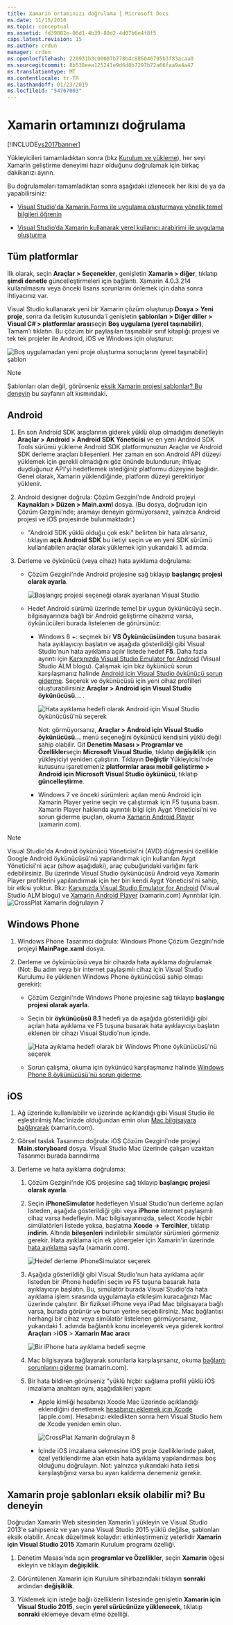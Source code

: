 ```yaml
---
title: Xamarin ortamınızı doğrulama | Microsoft Docs
ms.date: 11/15/2016
ms.topic: conceptual
ms.assetid: fd39882e-06d1-4b39-80d2-4d07b6e4f8f5
caps.latest.revision: 15
ms.author: crdun
manager: crdun
ms.openlocfilehash: 220931b3c00087b778b4c886046795b3f83acaa0
ms.sourcegitcommit: 8b538eea125241e9d6d8b7297b72a66faa9a4a47
ms.translationtype: MT
ms.contentlocale: tr-TR
ms.lasthandoff: 01/23/2019
ms.locfileid: "54767003"
---
```

# <a name="verify-your-xamarin-environment"></a>Xamarin ortamınızı doğrulama
[!INCLUDE[vs2017banner](../includes/vs2017banner.md)]

  
Yükleyicileri tamamladıktan sonra (bkz [Kurulum ve yükleme](../cross-platform/setup-and-install.md)), her şeyi Xamarin geliştirme deneyimi hazır olduğunu doğrulamak için birkaç dakikanızı ayırın.  
  
 Bu doğrulamaları tamamladıktan sonra aşağıdaki izlenecek her ikisi de ya da yapabilirsiniz:  
  
-   [Visual Studio'da Xamarin.Forms ile uygulama oluşturmaya yönelik temel bilgileri öğrenin](../cross-platform/learn-app-building-basics-with-xamarin-forms-in-visual-studio.md)  
  
-   [Visual Studio’da Xamarin kullanarak yerel kullanıcı arabirimi ile uygulama oluşturma](../cross-platform/build-apps-with-native-ui-using-xamarin-in-visual-studio.md)  
  
## <a name="all-platforms"></a>Tüm platformlar  
 İlk olarak, seçin **Araçlar > Seçenekler**, genişletin **Xamarin > diğer**, tıklatıp **şimdi denetle** güncelleştirmeleri için bağlantı. Xamarin 4.0.3.214 kullanılmasını veya önceki lisans sorunlarını önlemek için daha sonra ihtiyacınız var.  
  
 Visual Studio kullanarak yeni bir Xamarin çözüm oluşturup **Dosya > Yeni proje**, sonra da iletişim kutusunda'i genişletin **şablonları > Diğer diller > Visual C# > platformlar arası**seçin  **Boş uygulama (yerel taşınabilir)**, Tamam'ı tıklatın. Bu çözüm bir paylaşılan taşınabilir sınıf kitaplığı projesi ve tek tek projeler ile Android, iOS ve Windows için oluşturur:  
  
 ![Boş uygulamadan yeni proje oluşturma sonuçlarını &#40;yerel taşınabilir&#41; şablon](../cross-platform/media/crossplat-xamarin-verify-1.png "CrossPlat Xamarin doğrula 1")  
  
> [!NOTE]
>  Şablonları olan değil, görürseniz [eksik Xamarin projesi şablonlar? Bu deneyin](#missing) bu sayfanın alt kısmındaki.  
  
## <a name="android"></a>Android  
  
1. En son Android SDK araçlarının giderek yüklü olup olmadığını denetleyin **Araçlar > Android > Android SDK Yöneticisi** ve en yeni Android SDK Tools sürümü yükleme Android SDK platformunuzun Araçlar ve Android SDK derleme araçları bileşenleri. Her zaman en son Android API düzeyi yüklemek için gerekli olmadığını göz önünde bulundurun; ihtiyaç duyduğunuz API'yi hedeflemek istediğiniz platformu düzeyine bağlıdır. Genel olarak, Xamarin yüklendiğinde, platform düzeyi gerektiriyor yüklenir.  

2.  Android designer doğrula: Çözüm Gezgini'nde Android projeyi **Kaynakları > Düzen > Main.axml** dosya. (Bu dosya, doğrudan için Çözüm Gezgini'nde; aramayı deneyin görmüyorsanız, yalnızca Android projesi ve iOS projesinde bulunmaktadır.)  
  
    - "Android SDK yüklü olduğu çok eski" belirten bir hata alırsanız, tıklayın **açık Android SDK** bu iletiyi seçin ve en yeni SDK sürümü kullanılabilen araçlar olarak yüklemek için yukarıdaki 1. adımda. 
  
3.  Derleme ve öykünücü (veya cihaz) hata ayıklama doğrulama:  
  
    -   Çözüm Gezgini'nde Android projesine sağ tıklayıp **başlangıç projesi olarak ayarla**.  
  
         ![Başlangıç projesi seçeneği olarak ayarlanan Visual Studio](../cross-platform/media/crossplat-xamarin-verify-2.png "CrossPlat Xamarin doğrula 2")  
  
    -   Hedef Android sürümü üzerinde temel bir uygun öykünücüyü seçin. bilgisayarınıza bağlı bir Android geliştirme cihazınız varsa, öykünücüleri burada listelenen de görürsünüz:  
  
        -   Windows 8 +: seçmek bir **VS Öykünücüsünden** tuşuna basarak hata ayıklayıcıyı başlatın ve aşağıda gösterildiği gibi Visual Studio'nun hata ayıklama açılır listede hedef **F5**. Daha fazla ayrıntı için [Karşınızda Visual Studio Emulator for Android](http://blogs.msdn.com/b/visualstudioalm/archive/2014/11/12/introducing-visual-studio-s-emulator-for-android.aspx) (Visual Studio ALM blogu). Çalışmak için bkz öykünücü sorun karşılaşmanız halinde [Android için Visual Studio öykünücü sorun giderme](../cross-platform/troubleshooting-the-visual-studio-emulator-for-android.md). Seçerek ve öykünücüsü için yeni cihaz profilleri oluşturabilirsiniz **Araçlar > Android için Visual Studio öykünücüsü...** .  
  
             ![Hata ayıklama hedefi olarak Android için Visual Studio öykünücüsü'nü seçerek](../cross-platform/media/crossplat-xamarin-verify-3.png "CrossPlat Xamarin doğrulayın 3")  
  
             Not: görmüyorsanız, **Araçlar > Android için Visual Studio öykünücüsü...**  menü seçeneğini öykünücü kendisini yüklü değil sahip olabilir. Git **Denetim Masası > Programlar ve Özellikler**seçin **Microsoft Visual Studio**, tıklatıp **değişiklik** için yükleyiciyi yeniden çalıştırın. Tıklayın **Değiştir** Yükleyicisi'nde kutusunu işaretlemeniz **platformlar arası mobil geliştirme > Android için Microsoft Visual Studio öykünücü**, tıklatıp **güncelleştirme**.  
  
        -   Windows 7 ve önceki sürümleri: açılan menü Android için Xamarin Player yerine seçin ve çalıştırmak için F5 tuşuna basın. Xamarin Player hakkında ayrıntılı bilgi için Aygıt Yöneticisi'ni ve sorun giderme ipuçları, okuma [Xamarin Android Player](http://developer.xamarin.com/guides/android/getting_started/installation/android-player/) (xamarin.com).  
  
> [!NOTE]
>  Visual Studio'da Android öykünücü Yöneticisi'ni (AVD) düğmesini özellikle Google Android öykünücüsü'nü yapılandırmak için kullanılan Aygıt Yöneticisi'ni açar (show aşağıdaki), araç çubuğundaki varlığını fark edebilirsiniz.  Bu üzerinde Visual Studio öykünücüsü Android veya Xamarin Player profillerini yapılandırmak için her biri kendi Aygıt Yöneticisi'ni sahip, bir etkisi yoktur.  Bkz: [Karşınızda Visual Studio Emulator for Android](http://blogs.msdn.com/b/visualstudioalm/archive/2014/11/12/introducing-visual-studio-s-emulator-for-android.aspx) (Visual Studio ALM blogu) ve [Xamarin Android Player](http://developer.xamarin.com/guides/android/getting_started/installation/android-player/) (xamarin.com) Ayrıntılar için.  
> ![CrossPlat Xamarin doğrulayın 7](../cross-platform/media/crossplat-xamarin-verify-7.png "CrossPlat Xamarin 7 doğrulayın")  
  
## <a name="windows-phone"></a>Windows Phone  
  
1.  Windows Phone Tasarımcı doğrula: Windows Phone Çözüm Gezgini'nde projeyi **MainPage.xaml** dosya.  
  
2.  Derleme ve öykünücüsü veya bir cihazda hata ayıklama doğrulamak (Not: Bu adım veya bir internet paylaşımlı cihaz için Visual Studio Kurulumu ile yüklenen Windows Phone öykünücüsü sahip olması gerekir):  
  
    -   Çözüm Gezgini'nde Windows Phone projesine sağ tıklayıp **başlangıç projesi olarak ayarla**.  
  
    -   Seçin bir **öykünücüsü 8.1** hedefi ya da aşağıda gösterildiği gibi açılan hata ayıklama ve F5 tuşuna basarak hata ayıklayıcıyı başlatın eklenen bir cihazı Visual Studio'nun içinde.  
  
         ![Hata ayıklama hedefi olarak bir Windows Phone öykünücüsü'nü seçerek](../cross-platform/media/crossplat-xamarin-verify-4.png "CrossPlat Xamarin 4 doğrulayın")  
  
    -   Sorun çalışma, okuma için öykünücü karşılaşmanız halinde [Windows Phone 8 öykünücüsü'nü sorun giderme](https://msdn.microsoft.com/library/windows/apps/jj681694.aspx).  
  
## <a name="ios"></a>iOS  
  
1.  Ağ üzerinde kullanılabilir ve üzerinde açıklandığı gibi Visual Studio ile eşleştirilmiş Mac'inizde olduğundan emin olun [Mac bilgisayara bağlayarak](http://developer.xamarin.com/guides/ios/getting_started/installation/windows/xamarin-mac-agent/) (xamarin.com).  
  
2.  Görsel taslak Tasarımcı doğrula: iOS Çözüm Gezgini'nde projeyi **Main.storyboard** dosya. Visual Studio Mac üzerinde çalışan uzaktan Tasarımcı burada barındırma  
  
3.  Derleme ve hata ayıklama doğrulama:  
  
    1.  Çözüm Gezgini'nde iOS projesine sağ tıklayıp **başlangıç projesi olarak ayarla**.  
  
    2.  Seçin **iPhoneSimulator** hedefleyen Visual Studio'nun derleme açılan listeden, aşağıda gösterildiği gibi veya **iPhone** internet paylaşımlı cihaz varsa hedefleyin. Mac bilgisayarınızda, select Xcode hiçbir simülatörleri listede yoksa, başlatma **Xcode -> Tercihler**, tıklatıp **indirin**. Altında **bileşenleri** indirilebilir simülatör sürümleri görmeniz gerekir. Hata ayıklama için ek yönergeler için Xamarin'in üzerinde [hata ayıklama](https://developer.xamarin.com/guides/ios/deployment,_testing,_and_metrics/debugging_in_xamarin_ios/#Debugging_on_the_Simulator) sayfa (xamarin.com).  
  
         ![Hedef derleme iPhoneSimulator seçerek](../cross-platform/media/crossplat-xamarin-verify-5.png "CrossPlat Xamarin 5 doğrulayın")  
  
    3.  Aşağıda gösterildiği gibi Visual Studio'nun hata ayıklama açılır listeden bir iPhone hedefini seçin ve F5 tuşuna basarak hata ayıklayıcıyı başlatın. Bu, simülatör burada Visual Studio'da hata ayıklama işlem sırasında uygulamayla etkileşim kuracağınızı Mac üzerinde çalıştırır. Bir fiziksel iPhone veya iPad Mac bilgisayara bağlı varsa, burada görünür ve bunun yerine seçebilirsiniz. Mac bağlantısı herhangi bir cihaz veya simülatör listelenen görmüyorsanız, yukarıdaki 1. adımda bağlantılı konu inceleyerek veya giderek kontrol **Araçları** >**iOS**  > **Xamarin Mac aracı**  
  
         ![Bir iPhone hata ayıklama hedefi seçme](../cross-platform/media/crossplat-xamarin-verify-6.png "CrossPlat Xamarin 6 doğrulayın")  
  
    4.  Mac bilgisayara bağlayarak sorunlarla karşılaşırsanız, okuma [bağlantı sorunlarını giderme](http://developer.xamarin.com/guides/ios/getting_started/installation/windows/xamarin-mac-agent/xma-troubleshooting/) (xamarin.com).  
  
    5.  Bir hata bildiren görürseniz "yüklü hiçbir sağlama profili yüklü iOS imzalama anahtarı aynı, aşağıdakileri yapın:  
  
        -   Apple kimliği hesabınızı Xcode Mac üzerinde açıklandığı eklendiğini denetlemek [hesabınızı eklemek için Xcode](https://developer.apple.com/library/content/documentation/IDEs/Conceptual/AppStoreDistributionTutorial/AddingYourAccounttoXcode/AddingYourAccounttoXcode.html#//apple_ref/doc/uid/TP40013839-CH40-SW1) (apple.com).  Hesabınızı ekledikten sonra hem Visual Studio hem de Xcode yeniden emin olun.  
  
             ![CrossPlat Xamarin doğrulayın 8](../cross-platform/media/crossplat-xamarin-verify-8.png "CrossPlat Xamarin 8 doğrulayın")  
  
        -   İçinde iOS imzalama sekmesine iOS proje özelliklerinde paket, özel yetkilendirme alan etkin hata ayıklama yapılandırması boş olduğunu doğrulayın.  Not: yalnızca yukarıdaki hata iletisi karşılaştığınız varsa bu ayarı kaldırma denemeniz gerekir.  
  
##  <a name="missing"></a> Xamarin proje şablonları eksik olabilir mi? Bu deneyin  
 Doğrudan Xamarin Web sitesinden Xamarin'i yükleyin ve Visual Studio 2013'e sahipseniz ve yan yana Visual Studio 2015 yüklü değilse, şablonları eksik olabilir. Ancak düzeltmek kolaydır: etkinleştirmeniz yeterlidir **Xamarin için Visual Studio 2015** Xamarin Kurulum programı özelliği.  
  
1.  Denetim Masası'nda açın **programlar ve Özellikler**, seçin **Xamarin** öğesi ekleyin ve tıklayın **değişiklik**.  
  
2.  Görüntülenen Xamarin için Kurulum sihirbazındaki tıklayın **sonraki** ardından **değişiklik**.  
  
3.  Yüklemek için isteğe bağlı özelliklerin listesinde genişletin **Xamarin için Visual Studio 2015**, seçin **yerel sürücünüze yüklenecek**, tıklatıp **sonraki** eklemeye devam etme özelliği.
